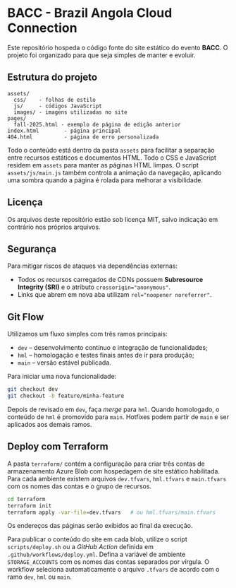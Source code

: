 # BACC - Brazil Angola Cloud Connection

Este repositório hospeda o código fonte do site estático do evento **BACC**. O projeto foi organizado para que seja simples de manter e evoluir.

## Estrutura do projeto

```
assets/
  css/    - folhas de estilo
  js/     - códigos JavaScript
  images/ - imagens utilizadas no site
pages/
  fall-2025.html - exemplo de página de edição anterior
index.html        - página principal
404.html          - página de erro personalizada
```

Todo o conteúdo está dentro da pasta `assets` para facilitar a separação entre recursos estáticos e documentos HTML.
Todo o CSS e JavaScript residem em `assets` para manter as páginas HTML limpas.
O script `assets/js/main.js` também controla a animação da navegação, aplicando
uma sombra quando a página é rolada para melhorar a visibilidade.

## Licença

Os arquivos deste repositório estão sob licença MIT, salvo indicação em contrário nos próprios arquivos.

## Segurança

Para mitigar riscos de ataques via dependências externas:

- Todos os recursos carregados de CDNs possuem **Subresource Integrity (SRI)** e o atributo `crossorigin="anonymous"`.
- Links que abrem em nova aba utilizam `rel="noopener noreferrer"`.

## Git Flow

Utilizamos um fluxo simples com três ramos principais:

- `dev` &ndash; desenvolvimento contínuo e integração de funcionalidades;
- `hml` &ndash; homologação e testes finais antes de ir para produção;
- `main` &ndash; versão estável publicada.

Para iniciar uma nova funcionalidade:

```bash
git checkout dev
git checkout -b feature/minha-feature
```

Depois de revisado em `dev`, faça *merge* para `hml`. Quando homologado, o conteúdo de `hml` é promovido para `main`. Hotfixes podem partir de `main` e ser aplicados aos demais ramos.

## Deploy com Terraform

A pasta `terraform/` contém a configuração para criar três contas de armazenamento Azure Blob com hospedagem de site estático habilitada. Para cada ambiente existem arquivos `dev.tfvars`, `hml.tfvars` e `main.tfvars` com os nomes das contas e o grupo de recursos.

```bash
cd terraform
terraform init
terraform apply -var-file=dev.tfvars   # ou hml.tfvars/main.tfvars
```

Os endereços das páginas serão exibidos ao final da execução.

Para publicar o conteúdo do site em cada blob, utilize o script `scripts/deploy.sh` ou a *GitHub Action* definida em `.github/workflows/deploy.yml`. Defina a variável de ambiente `STORAGE_ACCOUNTS` com os nomes das contas separados por vírgula.
O workflow seleciona automaticamente o arquivo `.tfvars` de acordo com o ramo `dev`, `hml` ou `main`.
